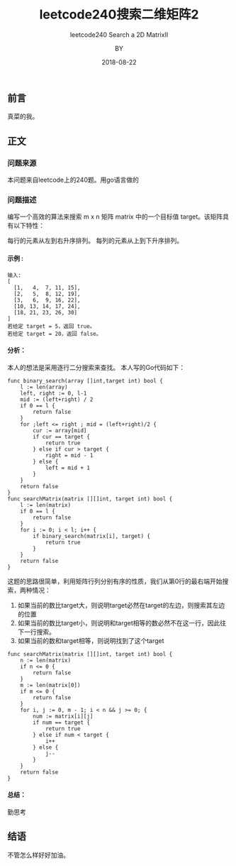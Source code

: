 ﻿---
layout:     post
title:      leetcode240搜索二维矩阵2
subtitle:   leetcode240 Search a 2D MatrixII
date:       2018-08-22
author:     BY
header-img: img/post-bg-universe.jpg
catalog: true
tags:
    - Blog
---


## 前言

真菜的我。

## 正文

### 问题来源

本问题来自leetcode上的240题。用go语言做的

### 问题描述


编写一个高效的算法来搜索 m x n 矩阵 matrix 中的一个目标值 target。该矩阵具有以下特性：

每行的元素从左到右升序排列。
每列的元素从上到下升序排列。

#### 示例 :
```
输入:
[
  [1,   4,  7, 11, 15],
  [2,   5,  8, 12, 19],
  [3,   6,  9, 16, 22],
  [10, 13, 14, 17, 24],
  [18, 21, 23, 26, 30]
]
若给定 target = 5，返回 true。
若给定 target = 20，返回 false。
``` 
#### 分析：
本人的想法是采用逐行二分搜索来查找。
本人写的Go代码如下： 
```
func binary_search(array []int,target int) bool {
	l := len(array)
	left, right := 0, l-1
	mid := (left+right) / 2
	if 0 == l {
		return false
	}
	for ;left <= right ; mid = (left+right)/2 {
		cur := array[mid]
		if cur == target {
			return true
		} else if cur > target {
			right = mid - 1
		} else {
			left = mid + 1
		}
	}
	return false
}
func searchMatrix(matrix [][]int, target int) bool {
	l := len(matrix)
	if 0 == l {
		return false
	}
	for i := 0; i < l; i++ {
		if binary_search(matrix[i], target) {
			return true
		}
	}
	return false
}
```
这题的思路很简单，利用矩阵行列分别有序的性质，我们从第0行的最右端开始搜索，两种情况：
1. 如果当前的数比target大，则说明target必然在target的左边，则搜索其左边的位置
2. 如果当前的数比target小，则说明和target相等的数必然不在这一行，因此往下一行搜索。
3. 如果当前的数和target相等，则说明找到了这个target
 
```
func searchMatrix(matrix [][]int, target int) bool {
    n := len(matrix)
    if n <= 0 {
        return false
    }
    m := len(matrix[0])
    if m <= 0 {
        return false
    }
    for i, j := 0, m - 1; i < n && j >= 0; {
        num := matrix[i][j]
        if num == target {
            return true
        } else if num < target {
            i++
        } else {
            j--
        }
    }
    return false
}
```
#### 总结：
勤思考

## 结语
不管怎么样好好加油。
